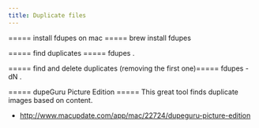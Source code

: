```yaml
---
title: Duplicate files
---
```


===== install fdupes on mac =====
  brew install fdupes
  
===== find duplicates =====
  fdupes .
  
===== find and delete duplicates (removing the first one)=====
  fdupes -dN .

===== dupeGuru Picture Edition =====
This great tool finds duplicate images based on content.
* http://www.macupdate.com/app/mac/22724/dupeguru-picture-edition
